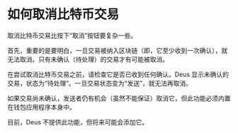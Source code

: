# 如何取消比特币交易

取消比特币交易比按下“取消”按钮要复杂一些。

首先，重要的是要明白，一旦交易被纳入区块链（即，它至少收到一次确认），就无法取消。只有未确认（待处理）的交易才有可能被取消。

在尝试取消比特币交易之前，请检查它是否已收到任何确认。Deus 显示未确认的交易，状态为“待处理”。一旦交易状态变为“发送”，就无法再取消。

如果交易尚未确认，发送者仍有机会（虽然不能保证）取消它，但此功能必须内置在钱包应用程序本身中。

目前，Deus 不提供此功能，但将来可能会添加它。